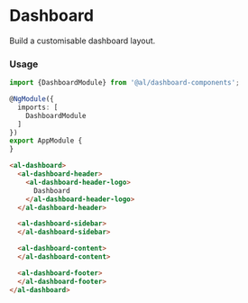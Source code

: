 # Dashboard

Build a customisable dashboard layout.

### Usage

```typescript
import {DashboardModule} from '@al/dashboard-components';

@NgModule({
  imports: [
    DashboardModule
  ]
})
export AppModule {
}
```

```html
<al-dashboard>
  <al-dashboard-header>
    <al-dashboard-header-logo>
      Dashboard
    </al-dashboard-header-logo>
  </al-dashboard-header>

  <al-dashboard-sidebar>
  </al-dashboard-sidebar>

  <al-dashboard-content>
  </al-dashboard-content>

  <al-dashboard-footer>
  </al-dashboard-footer>
</al-dashboard>
```
